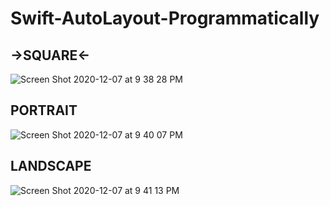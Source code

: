 # Swift-AutoLayout-Programmatically

## ->SQUARE<-
![Screen Shot 2020-12-07 at 9 38 28 PM](https://user-images.githubusercontent.com/69213274/101444565-9d681b80-38d4-11eb-8ca3-0f8348c30e51.png)

## PORTRAIT
![Screen Shot 2020-12-07 at 9 40 07 PM](https://user-images.githubusercontent.com/69213274/101444673-cf797d80-38d4-11eb-88f6-4c9c4fbe5889.png)

## LANDSCAPE
![Screen Shot 2020-12-07 at 9 41 13 PM](https://user-images.githubusercontent.com/69213274/101444746-fd5ec200-38d4-11eb-90d1-2495c3eaa711.png)
